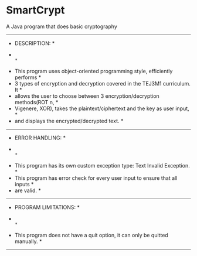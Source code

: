 # SmartCrypt
A Java program that does basic cryptography

 *******************************************************************************
 * DESCRIPTION:                                                                *
 *                                                                             *
 * This program uses object-oriented programming style, efficiently performs   *
 * 3 types of encryption and decryption covered in the TEJ3M1 curriculum. It   *
 * allows the user to choose between 3 encryption/decryption methods(ROT n,    *
 * Vigenere, XOR), takes the plaintext/ciphertext and the key as user input,   *
 * and displays the encrypted/decrypted text.                                  *
 *******************************************************************************
 * ERROR HANDLING:                                                             *
 *                                                                             *
 * This program has its own custom exception type: Text Invalid Exception.     *
 * This program has error check for every user input to ensure that all inputs *
 * are valid.                                                                  *
 *******************************************************************************
 * PROGRAM LIMITATIONS:                                                        *
 *                                                                             *
 * This program does not have a quit option, it can only be quitted manually.  *
 *******************************************************************************
